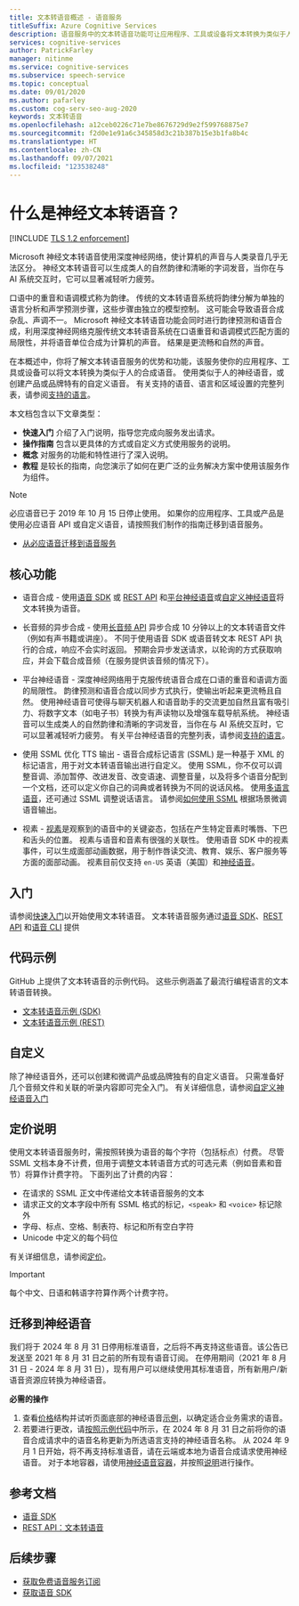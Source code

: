 ```yaml
---
title: 文本转语音概述 - 语音服务
titleSuffix: Azure Cognitive Services
description: 语音服务中的文本转语音功能可让应用程序、工具或设备将文本转换为类似于人类的自然合成语音。 本文概述了文本转语音服务的优势和功能。
services: cognitive-services
author: PatrickFarley
manager: nitinme
ms.service: cognitive-services
ms.subservice: speech-service
ms.topic: conceptual
ms.date: 09/01/2020
ms.author: pafarley
ms.custom: cog-serv-seo-aug-2020
keywords: 文本转语音
ms.openlocfilehash: a12ceb0226c71e7be8676729d9e2f599768875e7
ms.sourcegitcommit: f2d0e1e91a6c345858d3c21b387b15e3b1fa8b4c
ms.translationtype: HT
ms.contentlocale: zh-CN
ms.lasthandoff: 09/07/2021
ms.locfileid: "123538248"
---
```

# <a name="what-is-neural-text-to-speech"></a>什么是神经文本转语音？

[!INCLUDE [TLS 1.2 enforcement](../../../includes/cognitive-services-tls-announcement.md)]

Microsoft 神经文本转语音使用深度神经网络，使计算机的声音与人类录音几乎无法区分。 神经文本转语音可以生成类人的自然韵律和清晰的字词发音，当你在与 AI 系统交互时，它可以显著减轻听力疲劳。

口语中的重音和语调模式称为韵律。 传统的文本转语音系统将韵律分解为单独的语言分析和声学预测步骤，这些步骤由独立的模型控制。 这可能会导致语音合成杂乱、声调不一。 Microsoft 神经文本转语音功能会同时进行韵律预测和语音合成，利用深度神经网络克服传统文本转语音系统在口语重音和语调模式匹配方面的局限性，并将语音单位合成为计算机的声音。 结果是更流畅和自然的声音。

在本概述中，你将了解文本转语音服务的优势和功能，该服务使你的应用程序、工具或设备可以将文本转换为类似于人的合成语音。 使用类似于人的神经语音，或创建产品或品牌特有的自定义语音。 有关支持的语音、语言和区域设置的完整列表，请参阅[支持的语言](language-support.md#text-to-speech)。

本文档包含以下文章类型：

* **快速入门** 介绍了入门说明，指导您完成向服务发出请求。
* **操作指南** 包含以更具体的方式或自定义方式使用服务的说明。
* **概念** 对服务的功能和特性进行了深入说明。
* **教程** 是较长的指南，向您演示了如何在更广泛的业务解决方案中使用该服务作为组件。

> [!NOTE]
>
> 必应语音已于 2019 年 10 月 15 日停止使用。 如果你的应用程序、工具或产品是使用必应语音 API 或自定义语音，请按照我们制作的指南迁移到语音服务。
>
> * [从必应语音迁移到语音服务](how-to-migrate-from-bing-speech.md)

## <a name="core-features"></a>核心功能

* 语音合成 - 使用[语音 SDK](./get-started-text-to-speech.md) 或 [REST API](rest-text-to-speech.md) 和[平台神经语音](language-support.md#text-to-speech)或[自定义神经语音](custom-neural-voice.md)将文本转换为语音。

* 长音频的异步合成 - 使用[长音频 API](long-audio-api.md) 异步合成 10 分钟以上的文本转语音文件（例如有声书籍或讲座）。 不同于使用语音 SDK 或语音转文本 REST API 执行的合成，响应不会实时返回。 预期会异步发送请求，以轮询的方式获取响应，并会下载合成音频（在服务提供该音频的情况下）。

* 平台神经语音 - 深度神经网络用于克服传统语音合成在口语的重音和语调方面的局限性。 韵律预测和语音合成以同步方式执行，使输出听起来更流畅且自然。 使用神经语音可使得与聊天机器人和语音助手的交流更加自然且富有吸引力、将数字文本（如电子书）转换为有声读物以及增强车载导航系统。 神经语音可以生成类人的自然韵律和清晰的字词发音，当你在与 AI 系统交互时，它可以显著减轻听力疲劳。 有关平台神经语音的完整列表，请参阅[支持的语言](language-support.md#text-to-speech)。

* 使用 SSML 优化 TTS 输出 - 语音合成标记语言 (SSML) 是一种基于 XML 的标记语言，用于对文本转语音输出进行自定义。 使用 SSML，你不仅可以调整音调、添加暂停、改进发音、改变语速、调整音量，以及将多个语音分配到一个文档，还可以定义你自己的词典或者转换为不同的说话风格。 使用[多语言语音](https://techcommunity.microsoft.com/t5/azure-ai/azure-text-to-speech-updates-at-build-2021/ba-p/2382981)，还可通过 SSML 调整说话语言。 请参阅[如何使用 SSML](speech-synthesis-markup.md) 根据场景微调语音输出。

* 视素 - [视素](how-to-speech-synthesis-viseme.md)是观察到的语音中的关键姿态，包括在产生特定音素时嘴唇、下巴和舌头的位置。 视素与语音和音素有很强的关联性。 使用语音 SDK 中的视素事件，可以生成面部动画数据，用于制作唇读交流、教育、娱乐、客户服务等方面的面部动画。 视素目前仅支持 `en-US` 英语（美国）和[神经语音](language-support.md#text-to-speech)。

## <a name="get-started"></a>入门

请参阅[快速入门](get-started-text-to-speech.md)以开始使用文本转语音。 文本转语音服务通过[语音 SDK](speech-sdk.md)、[REST API](rest-text-to-speech.md) 和[语音 CLI](spx-overview.md) 提供

## <a name="sample-code"></a>代码示例

GitHub 上提供了文本转语音的示例代码。 这些示例涵盖了最流行编程语言的文本转语音转换。

* [文本转语音示例 (SDK)](https://github.com/Azure-Samples/cognitive-services-speech-sdk)
* [文本转语音示例 (REST)](https://github.com/Azure-Samples/Cognitive-Speech-TTS)

## <a name="customization"></a>自定义

除了神经语音外，还可以创建和微调产品或品牌独有的自定义语音。 只需准备好几个音频文件和关联的听录内容即可完全入门。 有关详细信息，请参阅[自定义神经语音入门](how-to-custom-voice.md)

## <a name="pricing-note"></a>定价说明

使用文本转语音服务时，需按照转换为语音的每个字符（包括标点）付费。 尽管 SSML 文档本身不计费，但用于调整文本转语音方式的可选元素（例如音素和音节）将算作计费字符。 下面列出了计费的内容：

* 在请求的 SSML 正文中传递给文本转语音服务的文本
* 请求正文的文本字段中所有 SSML 格式的标记，`<speak>` 和 `<voice>` 标记除外
* 字母、标点、空格、制表符、标记和所有空白字符
* Unicode 中定义的每个码位

有关详细信息，请参阅[定价](https://azure.microsoft.com/pricing/details/cognitive-services/speech-services/)。

> [!IMPORTANT]
> 每个中文、日语和韩语字符算作两个计费字符。

## <a name="migrate-to-neural-voice"></a>迁移到神经语音

我们将于 2024 年 8 月 31 日停用标准语音，之后将不再支持这些语音。该公告已发送至 2021 年 8 月 31 日之前的所有现有语音订阅。 在停用期间（2021 年 8 月 31 日 - 2024 年 8 月 31 日），现有用户可以继续使用其标准语音，所有新用户/新语音资源应转换为神经语音。

**必需的操作**

1. 查看[价格](https://azure.microsoft.com/pricing/details/cognitive-services/speech-services/)结构并试听页面底部的神经语音[示例](https://azure.microsoft.com/services/cognitive-services/text-to-speech/#overview)，以确定适合业务需求的语音。
1. 若要进行更改，请[按照示例代码](speech-synthesis-markup.md#choose-a-voice-for-text-to-speech)中所示，在 2024 年 8 月 31 日之前将你的语音合成请求中的语音名称更新为所选语言支持的神经语音名称。 从 2024 年 9 月 1 日开始，将不再支持标准语音，请在云端或本地为语音合成请求使用神经语音。 对于本地容器，请使用[神经语音容器](../containers/container-image-tags.md)，并按照[说明](speech-container-howto.md)进行操作。

## <a name="reference-docs"></a>参考文档

* [语音 SDK](speech-sdk.md)
* [REST API：文本转语音](rest-text-to-speech.md)

## <a name="next-steps"></a>后续步骤

* [获取免费语音服务订阅](overview.md#try-the-speech-service-for-free)
* [获取语音 SDK](speech-sdk.md)